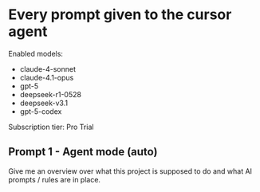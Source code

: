 # Every prompt given to the cursor agent

Enabled models:
- claude-4-sonnet
- claude-4.1-opus
- gpt-5
- deepseek-r1-0528
- deepseek-v3.1
- gpt-5-codex

Subscription tier: Pro Trial

## Prompt 1 - Agent mode (auto)

Give me an overview over what this project is supposed to do and what AI prompts / rules are in place.
